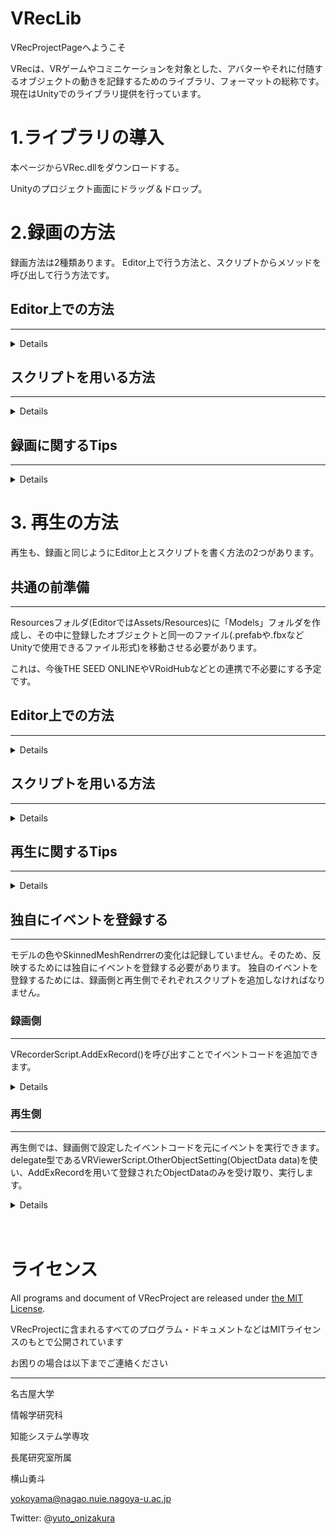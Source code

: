 # VRecLib
VRecProjectPageへようこそ

VRecは、VRゲームやコミニケーションを対象とした、アバターやそれに付随するオブジェクトの動きを記録するためのライブラリ、フォーマットの総称です。
現在はUnityでのライブラリ提供を行っています。

# 1.ライブラリの導入

本ページからVRec.dllをダウンロードする。

Unityのプロジェクト画面にドラッグ＆ドロップ。

# 2.録画の方法
録画方法は2種類あります。
Editor上で行う方法と、スクリプトからメソッドを呼び出して行う方法です。

## Editor上での方法
---

<details>

1. シーン上に空のオブジェクトを作成する。
2. VRecorderScriptコンポーネントをアタッチ
3. FileNameに保存したいファイル名を入力する
4. RecordObjsのsizeを動きを記録したいオブジェクトの数に設定する
5. RecordObjsの各Elementに対して、Objに記録したいオブジェクトをアタッチする。その後、そのオブジェクトを何として記録したいかを登録する
6. シーンを再生後、Start On Editorのチェックを入れる

録画開始に成功している場合、ログ画面にデバッグメッセージが表示されます

この方法はスクリプトを書かずに利用できますが、途中からのオブジェクトの追加には対応できません。

既にシーンに存在している1つのアバターの動きを記録する場合などに最適です。
</details>

## スクリプトを用いる方法
---

<details>

1. シーン上に空のオブジェクトを作成する。
2. 以下のようなスクリプトをアタッチする。
```cs:
using UnityEngine;

public class VRecRecording : VRec.VRecorderScript
{
    public GameObject AvatarModelRoot;
    pubic string FileName;
    private void Start()
    {
        AddRecordObj(AvatarModelRoot,VRec.ObjType.Avator);
    }

    public void VRecStart()
    {
        StartRecord(FileName);
    }

    public void VRecEnd()
    {
        EndRecord();
    }
}
```
3. シーンを再生あるいはゲームを起動する。
4. VRecStart()が呼ばれてからVRecEnd()が呼ばれる間の、登録したオブジェクトの動きが記録される。

この方法は、スクリプトを書く必要がありますが、その分複雑なオブジェクトの登録や操作が可能です。
</details>

## 録画に関するTips
---

<details>

- オブジェクトに対して指定できるObjTypeとその記録内容は以下のようになります
    - Other
        - 後述するイベントコードを記録するためのType。ライブラリが特別に行うものはありません。位置も記録していません。
    - Model
        - HumanoidBoneの使われていない一般的な3Dモデルの記録に向いています。人型Avatarの記録も可能ですが、データや処理の量が増大するため非推奨です。
    - Avatar
        -　HumanoidBoneが適用されている人型アバターの記録に向いています。HumanoidBoneの座標を利用しているため、記録したものとは別のアバターにも適応できますが、身長が著しく違うアバター間では不具合が発生しがちです。
    - StaticObject
        - Staticなオブジェクト、つまり録画開始から終了まで動かないオブジェクトの記録に適しています。表現上はModelと変わりませんが、遥かに軽量に記録します。もちろんですが、初期位置以外の座標が記録されません。
    - ActiveSet
    - AudioSetting
        - ライブラリ内部で使用するためのObjTypeです。指定しても記録されません。位置も記録していません。
    - VRec
        - VViewerScriptがアタッチされているオブジェクトを記録します。これを用いることで、任意のタイミングで別の.vrcファイルを再生できます。
- 記録される座標はワールド座標であるため、子オブジェクトを登録するのは非推奨

- MeshRenderrerなどの変化は記録されない。個別にObjType.Otherとしてイベントコードを登録する必要がある。詳しくは「#イベントの登録」項を参照。

- VRMアバターのみ、別途配布する「VRecorderForVRM」を使用すると表情などを表現するBlendShapeの値を記録できます

- スペックにもよりますが、問題なくVRが動作する程度であれば、最低でも数万オブジェクトを同時に記録できます。
    - ここでのオブジェクト数は、木構造に含まれるすべてのGameObjectの数。例えば、2つの子オブジェクトを持つGameObjectであればオブジェクト数は3になります。一般的な人型アバターのオブジェクト数は100～200。
- vrcファイルとJSONファイルの双方で出力しますが、vrcファイルの方が遥かに軽量です。動きの激しさにもよりますが、1アバターで10秒ほど記録した場合1MB程度の容量になります。
</details>

# 3. 再生の方法

再生も、録画と同じようにEditor上とスクリプトを書く方法の2つがあります。

## 共通の前準備
---


 Resourcesフォルダ(EditorではAssets/Resources)に「Models」フォルダを作成し、その中に登録したオブジェクトと同一のファイル(.prefabや.fbxなどUnityで使用できるファイル形式)を移動させる必要があります。

 これは、今後THE SEED ONLINEやVRoidHubなどとの連携で不必要にする予定です。

## Editor上での方法
---

<details>

1. VViewerScriptをアタッチし、再生したいvrcファイルのファイル名を入力する。
    - このとき、Resources/VRecData/以下にvrcファイルが存在する必要があります。また、そこからの相対パスであれば別の場所でも可能です。
2. シーンを再生し、Start On Editorのチェックを入れる。

読み込みに成功すれば、モデルのロードが終わった後、VRecファイルの再生が行われます。

また、録画時同様、スクリプトを書いた方が細かな動作が行いやすいです。

</details>


## スクリプトを用いる方法
---

<details>
1. シーン上に空のオブジェクトを作成する。

2. 以下のようなスクリプトをアタッチする。
```cs:
using UnityEngine;

public class VRecRecording : VRec.VViewerScript
{
    pubic string FileName;

    public void VViewStart()
    {
        StartView(FileName);
    }

    public void VViewEnd()
    {
        EndView();
    }
}
```

4. シーンを再生あるいはゲームを起動する。

5. StartView()を呼び出すと録画内容が再生される。

</details>

## 再生に関するTips
---

<details>
    
- 「VViewerScript」を持つオブジェクトのスケールは1:1:1以外にすると正しく再生されない可能性があります。逆に1:1:1であれば拡大・回転・移動は正確に行われる。
リソースファイルが正しく配置されていない場合、空のオブジェクトが生成され、空のオブジェクトに移動が反映される。

- 「PrefabLoadError」が出るときは
    - 1. Modlesフォルダが作成されていない
    - 2. Modelsフォルダに対象のオブジェクトがない
    - 3. Modelsフォルダにあるオブジェクトの名前が間違っている(例えばModel.prefabファイルがModel(Clone).prefabになっているとか)
    - などの原因が考えられます

- VViewerScriptを継承したコンポーネントでは、Updateメソッドが上書きされていると上手く再生されません。その場合はbase.Update()を呼び出すことをわすれないでください。
</details>

## **独自にイベントを登録する**
---

モデルの色やSkinnedMeshRendrrerの変化は記録していません。そのため、反映するためには独自にイベントを登録する必要があります。
独自のイベントを登録するためには、録画側と再生側でそれぞれスクリプトを追加しなければなりません。

### 録画側
---
VRecorderScript.AddExRecord()を呼び出すことでイベントコードを追加できます。
<details>

```cs:
AddExRecord(string EventLavel,float[] Values,string[] StrData)
```

- EventLavel:string型で登録されているイベントラベル。これによってイベントを区別する。

- Values:float型の配列で記録できる値

- StrData:string型の配列で記録できる値

あるいは

```cs:
AddExRecord(ObjectData data)
```

 - data
    - Label,Id,FloatValues,StrDataを持つクラス。

以上のメソッドを使用し、1回だけの特別なイベントコードを登録することができます。

例えば、「ある座標にプレハブにしたエフェクトを設置したい」ときには、

```cs:
var effect = Instanciate(EffectPrefab).transform;
AddExRecord("EffectMake",
new float[6]{
    effect.position.x,
    effect.position.y,
    effect.position.z,
    effect.eulerAngles.x,
    effect.eulerAngles.y,
    effect.eulerAngles.z},
    new string[1]{effect.name})
```
あるいは

```cs:
var effectData = new ObjectData{
Label = "EffectMake",
StrData = new string[1]{effect.name},
}
effectData.SetTransform(effect);

AddExRecord(effectData);
```
と書くことで「EffectMake」というラベル、座標、エフェクトのオブジェクト名を登録することができました。

AddExRecordの詳しい引数、詳細はスクリプトレファレンスを参照してください。
</details>

### 再生側
---

再生側では、録画側で設定したイベントコードを元にイベントを実行できます。
delegate型であるVRViewerScript.OtherObjectSetting(ObjectData data)を使い、AddExRecordを用いて登録されたObjectDataのみを受け取り、実行します。

<details>
例えば、前述の「ある座標にプレハブにしたエフェクトを設置したい」ときには、

```cs:
using UnityEngine;

public class VRecRecording : VRec.VViewerScript
{
public GameObject[] Effects;

private void Start(){
VViwer.OtherObjectSetting += EffectHandler;
}

private void EffectHandler(ObjectData data){
    if(data.Label == "EffectMake"){
    var effectName = data[0];

    var  effect = Effects.FirstOrDefault(n => n.name == effectName);

    Instanciate(effect,data.GetPosition(),data.GetEulerAngles());
    }
}
```
というスクリプトを書く必要があります。
</details>

<br>
<br>

# ライセンス

All programs and document of VRecProject are released under [the MIT License](License.txt).

VRecProjectに含まれるすべてのプログラム・ドキュメントなどはMITライセンスのもとで公開されています

お困りの場合は以下までご連絡ください

---
名古屋大学

情報学研究科

知能システム学専攻

長尾研究室所属

横山勇斗

yokoyama@nagao.nuie.nagoya-u.ac.jp

Twitter: @[yuto_onizakura](https://twitter.com/yuto_onizakura)